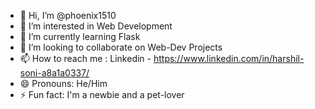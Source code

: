 - 👋 Hi, I’m @phoenix1510
- 👀 I’m interested in Web Development
- 🌱 I’m currently learning Flask
- 💞️ I’m looking to collaborate on Web-Dev Projects
- 📫 How to reach me : Linkedin - https://www.linkedin.com/in/harshil-soni-a8a1a0337/
- 😄 Pronouns: He/Him
- ⚡ Fun fact: I'm a newbie and a pet-lover

<!---
phoenix1510/phoenix1510 is a ✨ special ✨ repository because its `README.md` (this file) appears on your GitHub profile.
You can click the Preview link to take a look at your changes.
--->
